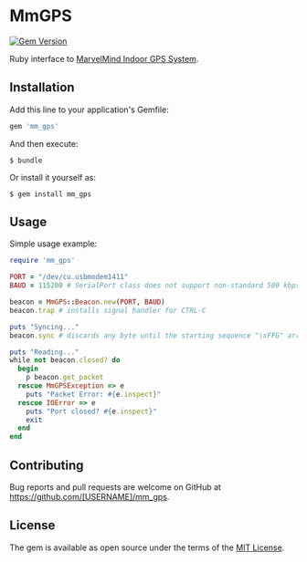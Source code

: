 # MmGPS
[![Gem Version](https://badge.fury.io/rb/mm_gps.svg)](https://badge.fury.io/rb/mm_gps)

Ruby interface to [MarvelMind Indoor GPS System](http://www.marvelmind.com).

## Installation

Add this line to your application's Gemfile:

```ruby
gem 'mm_gps'
```

And then execute:

    $ bundle

Or install it yourself as:

    $ gem install mm_gps

## Usage

Simple usage example:

```ruby
require 'mm_gps'

PORT = "/dev/cu.usbmodem1411"
BAUD = 115200 # SerialPort class does not support non-standard 500 kbps

beacon = MmGPS::Beacon.new(PORT, BAUD)
beacon.trap # installs signal handler for CTRL-C

puts "Syncing..."
beacon.sync # discards any byte until the starting sequence "\xFFG" arrives

puts "Reading..."
while not beacon.closed? do
  begin
    p beacon.get_packet
  rescue MmGPSException => e
    puts "Packet Error: #{e.inspect}"
  rescue IOError => e
    puts "Port closed? #{e.inspect}"
    exit
  end
end
```

## Contributing

Bug reports and pull requests are welcome on GitHub at https://github.com/[USERNAME]/mm_gps.


## License

The gem is available as open source under the terms of the [MIT License](http://opensource.org/licenses/MIT).

